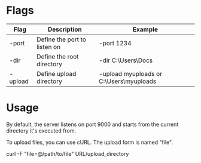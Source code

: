 # Flags 

| Flag  | Description                  | Example                   |
|-------|------------------------------|---------------------------|
| -port | Define the port to listen on | -port 1234        |
| -dir  | Define the root directory  | -dir C:\Users\Docs
| -upload | Define upload directory | -upload myuploads or C:\Users\myuploads

# Usage
By default, the server listens on port 9000 and starts from the current directory it's executed from.

To upload files, you can use cURL. The upload  form is named "file".

curl -F "file=@/path/to/file" URL/upload_directory


